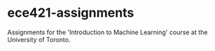 # ece421-assignments
 Assignments for the 'Introduction to Machine Learning' course at the University of Toronto.
